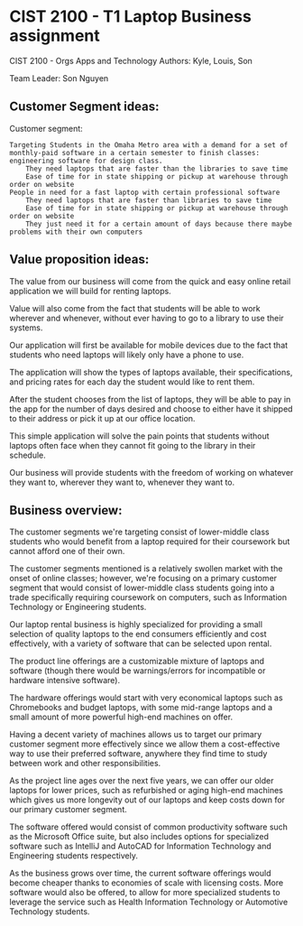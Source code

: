 # CIST 2100 - T1 Laptop Business assignment
CIST 2100 - Orgs Apps and Technology
Authors: Kyle, Louis, Son

Team Leader: Son Nguyen

## Customer Segment ideas:
Customer segment:

    Targeting Students in the Omaha Metro area with a demand for a set of monthly-paid software in a certain semester to finish classes: engineering software for design class.
        They need laptops that are faster than the libraries to save time
        Ease of time for in state shipping or pickup at warehouse through order on website
    People in need for a fast laptop with certain professional software
        They need laptops that are faster than libraries to save time
        Ease of time for in state shipping or pickup at warehouse through order on website
        They just need it for a certain amount of days because there maybe problems with their own computers

## Value proposition ideas:
The value from our business will come from the quick and easy online retail application we will build for renting laptops.

Value will also come from the fact that students will be able to work wherever and whenever, without ever having to go to a library to use their systems. 

Our application will first be available for mobile devices due to the fact that students who need laptops will likely only have a phone to use. 

The application will show the types of laptops available, their specifications, and pricing rates for each day the student would like to rent them.

After the student chooses from the list of laptops, they will be able to pay in the app for the number of days desired and choose to either have it shipped to their address or pick it up at our office location. 

This simple application will solve the pain points that students without laptops often face when they cannot fit going to the library in their schedule.

Our business will provide students with the freedom of working on whatever they want to, wherever they want to, whenever they want to.

## Business overview:
The customer segments we're targeting consist of lower-middle class students who would benefit from a laptop required for their coursework but cannot afford one of their own.

The customer segments mentioned is a relatively swollen market with the onset of online classes; however, we're focusing on a primary customer segment that would consist of lower-middle class students going into a trade specifically requiring coursework on computers, such as Information Technology or Engineering students.

Our laptop rental business is highly specialized for providing a small selection of quality laptops to the end consumers efficiently and cost effectively, with a variety of software that can be selected upon rental.

The product line offerings are a customizable mixture of laptops and software (though there would be warnings/errors for incompatible or hardware intensive software). 

The hardware offerings would start with very economical laptops such as Chromebooks and budget laptops, with some mid-range laptops and a small amount of more powerful high-end machines on offer.

Having a decent variety of machines allows us to target our primary customer segment more effectively since we allow them a cost-effective way to use their preferred software, anywhere they find time to study between work and other responsibilities.

As the project line ages over the next five years, we can offer our older laptops for lower prices, such as refurbished or aging high-end machines which gives us more longevity out of our laptops and keep costs down for our primary customer segment.

The software offered would consist of common productivity software such as the Microsoft Office suite, but also includes options for specialized software such as IntelliJ and AutoCAD for Information Technology and Engineering students respectively.

As the business grows over time, the current software offerings would become cheaper thanks to economies of scale with licensing costs. More software would also be offered, to allow for more specialized students to leverage the service such as Health Information Technology or Automotive Technology students.
